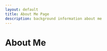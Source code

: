 ```yaml
---
layout: default
title: About Me Page
description: background information about me 
---
```


# About Me 